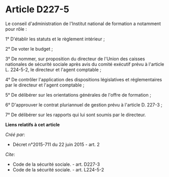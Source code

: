 # Article D227-5

Le conseil d'administration de l'Institut national de formation a notamment pour rôle : 

1° D'établir les statuts et le règlement intérieur ; 

2° De voter le budget ; 

3° De nommer, sur proposition du directeur de l'Union des caisses nationales de sécurité sociale après avis du comité
exécutif prévu à l'article L. 224-5-2, le directeur et l'agent comptable ; 

4° De contrôler l'application des dispositions législatives et réglementaires par le directeur et l'agent comptable ; 

5° De délibérer sur les orientations générales de l'offre de formation ; 

6° D'approuver le contrat pluriannuel de gestion prévu à l'article D. 227-3 ; 

7° De délibérer sur les rapports qui lui sont soumis par le directeur.

**Liens relatifs à cet article**

_Créé par_:

  - Décret n°2015-711 du 22 juin 2015 - art. 2

_Cite_:

  - Code de la sécurité sociale. - art. D227-3
  - Code de la sécurité sociale. - art. L224-5-2
